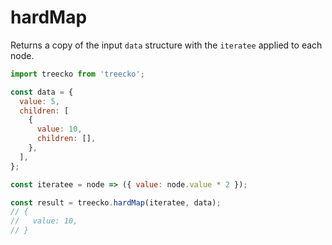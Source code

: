 # hardMap

Returns a copy of the input `data` structure with the `iteratee` applied to each node.

```javascript
import treecko from 'treecko';

const data = {
  value: 5,
  children: [
    {
      value: 10,
      children: [],
    },
  ],
};

const iteratee = node => ({ value: node.value * 2 });

const result = treecko.hardMap(iteratee, data);
// {
//   value: 10,
// }
```
